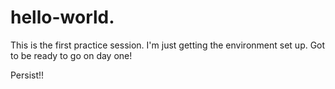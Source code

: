 # hello-world.
This is the first practice session.  I'm just getting the environment set up.
Got to be ready to go on day one!

Persist!!

